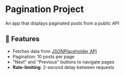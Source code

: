 # Pagination Project

An app that displays paginated posts from a public API

## 🚀 Features

- Fetches data from [JSONPlaceholder API](https://jsonplaceholder.typicode.com/posts)
- Pagination: 10 posts per page
- "Next" and "Previous" buttons to navigate pages
- **Rate-limiting**: 2-second delay between requests